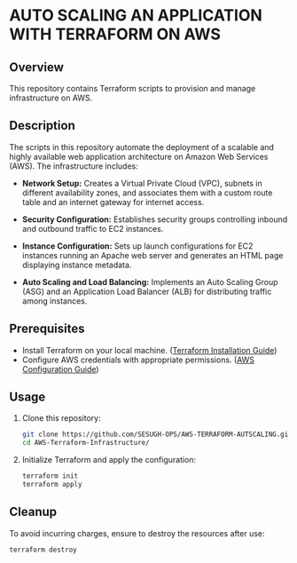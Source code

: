# AUTO SCALING AN APPLICATION WITH TERRAFORM ON AWS

## Overview
This repository contains Terraform scripts to provision and manage infrastructure on AWS.

## Description
The scripts in this repository automate the deployment of a scalable and highly available web application architecture on Amazon Web Services (AWS). The infrastructure includes:

- **Network Setup:** Creates a Virtual Private Cloud (VPC), subnets in different availability zones, and associates them with a custom route table and an internet gateway for internet access.

- **Security Configuration:** Establishes security groups controlling inbound and outbound traffic to EC2 instances.

- **Instance Configuration:** Sets up launch configurations for EC2 instances running an Apache web server and generates an HTML page displaying instance metadata.

- **Auto Scaling and Load Balancing:** Implements an Auto Scaling Group (ASG) and an Application Load Balancer (ALB) for distributing traffic among instances.

## Prerequisites
- Install Terraform on your local machine. ([Terraform Installation Guide](https://learn.hashicorp.com/tutorials/terraform/install-cli))
- Configure AWS credentials with appropriate permissions. ([AWS Configuration Guide](https://docs.aws.amazon.com/cli/latest/userguide/cli-configure-files.html))

## Usage
1. Clone this repository:
    ```bash
    git clone https://github.com/SESUGH-OPS/AWS-TERRAFORM-AUTSCALING.git
    cd AWS-Terraform-Infrastructure/
    ```


2. Initialize Terraform and apply the configuration:
    ```bash
    terraform init
    terraform apply
    ```

## Cleanup
To avoid incurring charges, ensure to destroy the resources after use:
```bash
terraform destroy

